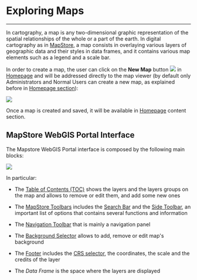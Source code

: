 # Exploring Maps

****************

In cartography, a map is any two-dimensional graphic representation of the spatial relationships of the whole or a part of the earth. In digital cartography as in [MapStore](https://mapstore.geosolutionsgroup.com/mapstore/#/), a map consists in overlaying various layers of geographic data and their styles in data frames, and it contains various map elements such as a legend and a scale bar.

In order to create a map, the user can click on the **New Map** button <img src="../img/button/new-map-icon.jpg" class="ms-docbutton"/> in [Homepage](https://mapstore.geosolutionsgroup.com/mapstore/#/) and will be addressed directly to the map viewer (by default only Administrators and Normal Users can create a new map, as explained before in [Homepage section](home-page.md#home-page)):

<img src="../img/exploring-maps/map-viewer.jpg" class="ms-docimage"/>

Once a map is created and saved, it will be available in [Homepage](https://mapstore.geosolutionsgroup.com/mapstore/#/) content section.

## MapStore WebGIS Portal Interface

The Mapstore WebGIS Portal interface is composed by the following main blocks:

<img src="../img/exploring-maps/gui.jpg" class="ms-docimage"/>

In particular:

* The [Table of Contents (TOC)](toc.md#table-of-contents) shows the layers and the layers groups on the map and allows to remove or edit them, and add some new ones

* The [MapStore Toolbars](mapstore-toolbars.md) includes the [Search Bar](mapstore-toolbars.md#search-bar) and the [Side Toolbar](mapstore-toolbars.md#side-toolbar), an important list of options that contains several functions and information

* The [Navigation Toolbar](navigation-toolbar.md) that is mainly a navigation panel

* The [Background Selector](background.md#background-selector) allows to add, remove or edit map's background

* The [Footer](footer.md#footer) includes the [CRS selector](footer.md#crs-selector), the coordinates, the scale and the credits of the layer

* The *Data Frame* is the space where the layers are displayed
